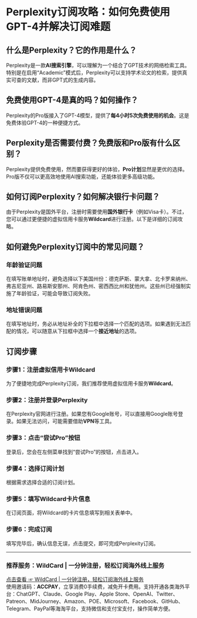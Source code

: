 # Perplexity订阅攻略：如何免费使用GPT-4并解决订阅难题

## 什么是Perplexity？它的作用是什么？

Perplexity是一款**AI搜索引擎**，可以理解为一个结合了GPT技术的网络检索工具。特别是在启用“Academic”模式后，Perplexity可以支持学术论文的检索，提供真实可查的文献，而非GPT式的生成内容。

## 免费使用GPT-4是真的吗？如何操作？

Perplexity的Pro版接入了GPT-4模型，提供了**每4小时5次免费使用的机会**。这是免费体验GPT-4的一种便捷方式。

## Perplexity是否需要付费？免费版和Pro版有什么区别？

Perplexity提供免费使用，然而要获得更好的体验，**Pro计划**显然是更优的选择。Pro版不仅可以更高效地使用AI搜索功能，还能体验更多高级功能。

## 如何订阅Perplexity？如何解决银行卡问题？

由于Perplexity是国外平台，注册时需要使用**国外银行卡**（例如Visa卡）。不过，您可以通过更便捷的虚拟信用卡服务**Wildcard**进行注册。以下是详细的订阅攻略。

## 如何避免Perplexity订阅中的常见问题？

### 年龄验证问题
在填写账单地址时，避免选择以下美国州份：德克萨斯、蒙大拿、北卡罗来纳州、弗吉尼亚州、路易斯安那州、阿肯色州、密西西比州和犹他州。这些州已经强制实施了年龄验证，可能会导致订阅失败。

### 地址错误问题
在填写地址时，务必从地址补全的下拉框中选择一个匹配的选项。如果遇到无法匹配的情况，可以随意从下拉框中选择一个**接近地址**的选项。

## 订阅步骤

### 步骤1：注册虚拟信用卡Wildcard
为了便捷地完成Perplexity订阅，我们推荐使用虚拟信用卡服务**Wildcard**。

### 步骤2：注册并登录Perplexity
在Perplexity官网进行注册。如果您有Google账号，可以直接用Google账号登录。如果无法访问，可能需要借助**VPN**等工具。

### 步骤3：点击“尝试Pro”按钮
登录后，您会在左侧菜单找到“尝试Pro”的按钮，点击进入。

### 步骤4：选择订阅计划
根据需求选择合适的订阅计划。

### 步骤5：填写Wildcard卡片信息
在订阅页面，将Wildcard的卡片信息填写到相关表单中。

### 步骤6：完成订阅
填写完毕后，确认信息无误，点击提交，即可完成Perplexity订阅。

---

### 推荐服务：WildCard | 一分钟注册，轻松订阅海外线上服务

[点击查看 ☞ WildCard | 一分钟注册，轻松订阅海外线上服务](https://bit.ly/bewildcard)  
使用邀请码：**ACCPAY**，立享消费0手续费，减免开卡费用。支持开通各类海外平台：ChatGPT、Claude、Google Play、Apple Store、OpenAI、Twitter、Patreon、MidJourney、Amazon、POE、Microsoft、Facebook、GitHub、Telegram、PayPal等海淘平台，支持微信和支付宝支付，操作简单方便。


